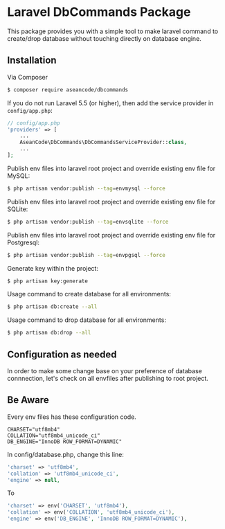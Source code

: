 # Laravel DbCommands Package

This package provides you with a simple tool to make laravel command to create/drop database without touching directly on database engine.

## Installation

Via Composer

```bash
$ composer require aseancode/dbcommands
```

If you do not run Laravel 5.5 (or higher), then add the service provider in `config/app.php`:

```php
// config/app.php
'providers' => [
    ...
    AseanCode\DbCommands\DbCommandsServiceProvider::class,
    ...
];
```
Publish env files into laravel root project and override existing env file for MySQL:

```bash
$ php artisan vendor:publish --tag=envmysql --force
```

Publish env files into laravel root project and override existing env file for SQLite:

```bash
$ php artisan vendor:publish --tag=envsqlite --force
```

Publish env files into laravel root project and override existing env file for Postgresql:

```bash
$ php artisan vendor:publish --tag=envpgsql --force
```

Generate key within the project:
```bash
$ php artisan key:generate
```

Usage command to create database for all environments:

```bash
$ php artisan db:create --all
```

Usage command to drop database for all environments:

```bash
$ php artisan db:drop --all
```

## Configuration as needed

In order to make some change base on your preference of database connnection, let's check on all envfiles after publishing to root project.

## Be Aware

Every env files has these configuration code.

```
CHARSET="utf8mb4"
COLLATION="utf8mb4_unicode_ci"
DB_ENGINE="InnoDB ROW_FORMAT=DYNAMIC"

```
In config/database.php, change this line:

```php
'charset' => 'utf8mb4',
'collation' => 'utf8mb4_unicode_ci',
'engine' => null,
```
To
```php
'charset' => env('CHARSET', 'utf8mb4'),
'collation' => env('COLLATION', 'utf8mb4_unicode_ci'),
'engine' => env('DB_ENGINE', 'InnoDB ROW_FORMAT=DYNAMIC'),
```